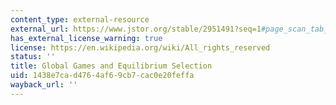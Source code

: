 ```yaml
---
content_type: external-resource
external_url: https://www.jstor.org/stable/2951491?seq=1#page_scan_tab_contents
has_external_license_warning: true
license: https://en.wikipedia.org/wiki/All_rights_reserved
status: ''
title: Global Games and Equilibrium Selection
uid: 1438e7ca-d476-4af6-9cb7-cac0e20feffa
wayback_url: ''
---
```

